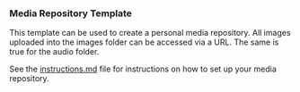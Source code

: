 ### Media Repository Template

This template can be used to create a personal media repository. All images uploaded into the images folder can be accessed via a URL. The same is true for the audio folder.

See the [instructions.md](https://github.com/kam535/image-host-template/blob/main/instructions.md) file for instructions on how to set up your media repository.
